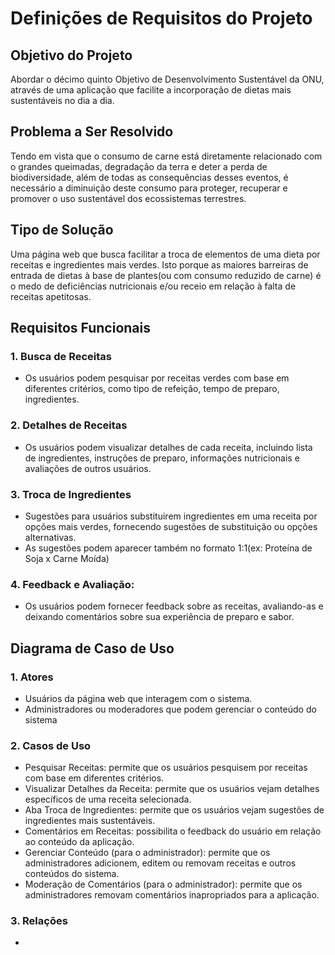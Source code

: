 # Definições de Requisitos do Projeto
## Objetivo do Projeto
Abordar o décimo quinto Objetivo de Desenvolvimento Sustentável da ONU, através de uma aplicação que facilite a incorporação de dietas mais sustentáveis no dia a dia.
## Problema a Ser Resolvido
Tendo em vista que o consumo de carne está diretamente relacionado com o grandes queimadas, degradação da terra e deter a perda de biodiversidade, além de todas as consequências desses eventos, é necessário a diminuição deste consumo para proteger, recuperar e promover o uso sustentável dos ecossistemas terrestres.
## Tipo de Solução
Uma página web que busca facilitar a troca de elementos de uma dieta por receitas e ingredientes mais verdes. Isto porque as maiores barreiras de entrada de dietas à base de plantes(ou com consumo reduzido de carne) é o medo de deficiências nutricionais e/ou receio em relação à falta de receitas apetitosas.
## Requisitos Funcionais
### 1. Busca de Receitas
   * Os usuários podem pesquisar por receitas verdes com base em diferentes critérios, como tipo de refeição, tempo de preparo, ingredientes.
### 2. Detalhes de Receitas
   * Os usuários podem visualizar detalhes de cada receita, incluindo lista de ingredientes, instruções de preparo, informações nutricionais e avaliações de outros usuários.
### 3. Troca de Ingredientes
   * Sugestões para usuários substituirem ingredientes em uma receita por opções mais verdes, fornecendo sugestões de substituição ou opções alternativas.
   * As sugestões podem aparecer também no formato 1:1(ex: Proteína de Soja x Carne Moída)
### 4. Feedback e Avaliação:
   * Os usuários podem fornecer feedback sobre as receitas, avaliando-as e deixando comentários sobre sua experiência de preparo e sabor.
## Diagrama de Caso de Uso
### 1. Atores
   * Usuários da página web que interagem com o sistema.
   * Administradores ou moderadores que podem gerenciar o conteúdo do sistema
### 2. Casos de Uso
   * Pesquisar Receitas: permite que os usuários pesquisem por receitas com base em diferentes critérios.
   * Visualizar Detalhes da Receita: permite que os usuários vejam detalhes específicos de uma receita selecionada.
   * Aba Troca de Ingredientes: permite que os usuários vejam sugestões de ingredientes mais sustentáveis.
   * Comentários em Receitas: possibilita o feedback do usuário em relação ao conteúdo da aplicação.
   * Gerenciar Conteúdo (para o administrador): permite que os administradores adicionem, editem ou removam receitas e outros conteúdos do sistema.
   * Moderação de Comentários (para o administrador): permite que os administradores removam comentários inapropriados para a aplicação.
### 3. Relações
   * 